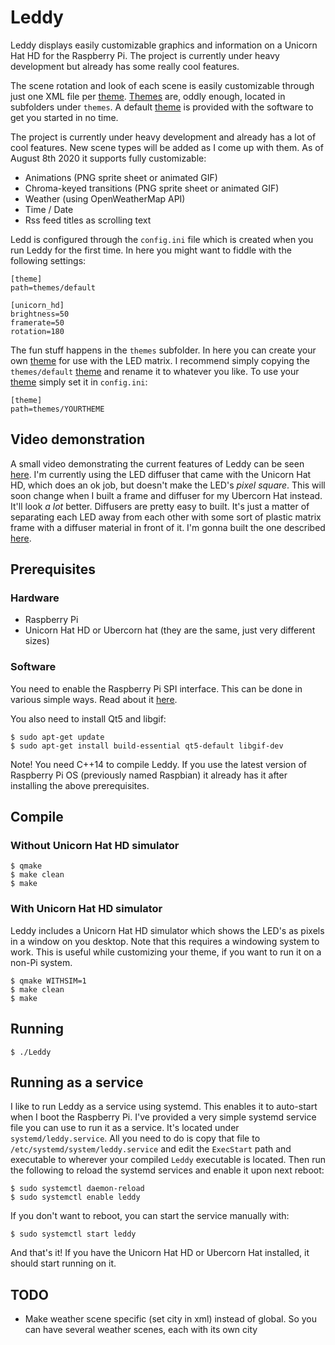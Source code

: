 # Leddy
Leddy displays easily customizable graphics and information on a Unicorn Hat HD for the Raspberry Pi. The project is currently under heavy development but already has some really cool features.

The scene rotation and look of each scene is easily customizable through just one XML file per [theme](docs/THEMES.md). [Themes](docs/THEMES.md) are, oddly enough, located in subfolders under `themes`. A default [theme](docs/THEMES.md) is provided with the software to get you started in no time.

The project is currently under heavy development and already has a lot of cool features. New scene types will be added as I come up with them. As of August 8th 2020 it supports fully customizable:
- Animations (PNG sprite sheet or animated GIF)
- Chroma-keyed transitions (PNG sprite sheet or animated GIF)
- Weather (using OpenWeatherMap API)
- Time / Date
- Rss feed titles as scrolling text

Ledd is configured through the `config.ini` file which is created when you run Leddy for the first time. In here you might want to fiddle with the following settings:
```
[theme]
path=themes/default

[unicorn_hd]
brightness=50
framerate=50
rotation=180
```
The fun stuff happens in the `themes` subfolder. In here you can create your own [theme](docs/THEMES.md) for use with the LED matrix. I recommend simply copying the `themes/default` [theme](docs/THEMES.md) and rename it to whatever you like. To use your [theme](docs/THEMES.md) simply set it in `config.ini`:
```
[theme]
path=themes/YOURTHEME
```
## Video demonstration
A small video demonstrating the current features of Leddy can be seen [here](https://youtu.be/k52cSKUpY_k). I'm currently using the LED diffuser that came with the Unicorn Hat HD, which does an ok job, but doesn't make the LED's *pixel square*. This will soon change when I built a frame and diffuser for my Ubercorn Hat instead. It'll look *a lot* better. Diffusers are pretty easy to built. It's just a matter of separating each LED away from each other with some sort of plastic matrix frame with a diffuser material in front of it. I'm gonna built the one described [here](https://pinshape.com/items/48046-3d-printed-pimoroni-ubercorn-game-frame).

## Prerequisites

### Hardware
* Raspberry Pi
* Unicorn Hat HD or Ubercorn hat (they are the same, just very different sizes)

### Software
You need to enable the Raspberry Pi SPI interface. This can be done in various simple ways. Read about it [here](https://www.raspberrypi.org/documentation/hardware/raspberrypi/spi/README.md).

You also need to install Qt5 and libgif:
```
$ sudo apt-get update
$ sudo apt-get install build-essential qt5-default libgif-dev
```
Note! You need C++14 to compile Leddy. If you use the latest version of Raspberry Pi OS (previously named Raspbian) it already has it after installing the above prerequisites.

## Compile
### Without Unicorn Hat HD simulator
```
$ qmake
$ make clean
$ make
```

### With Unicorn Hat HD simulator
Leddy includes a Unicorn Hat HD simulator which shows the LED's as pixels in a window on you desktop. Note that this requires a windowing system to work. This is useful while customizing your theme, if you want to run it on a non-Pi system.
```
$ qmake WITHSIM=1
$ make clean
$ make
```

## Running
```
$ ./Leddy
```

## Running as a service
I like to run Leddy as a service using systemd. This enables it to auto-start when I boot the Raspberry Pi. I've provided a very simple systemd service file you can use to run it as a service. It's located under `systemd/leddy.service`. All you need to do is copy that file to `/etc/systemd/system/leddy.service` and edit the `ExecStart` path and executable to wherever your compiled `Leddy` executable is located. Then run the following to reload the systemd services and enable it upon next reboot:
```
$ sudo systemctl daemon-reload
$ sudo systemctl enable leddy
```
If you don't want to reboot, you can start the service manually with:
```
$ sudo systemctl start leddy
```
And that's it! If you have the Unicorn Hat HD or Ubercorn Hat installed, it should start running on it.

## TODO
* Make weather scene specific (set city in xml) instead of global. So you can have several weather scenes, each with its own city
